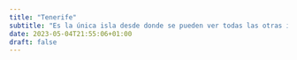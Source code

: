 ```yaml
---
title: "Tenerife"
subtitle: "Es la única isla desde donde se pueden ver todas las otras islas."
date: 2023-05-04T21:55:06+01:00
draft: false
---
```

